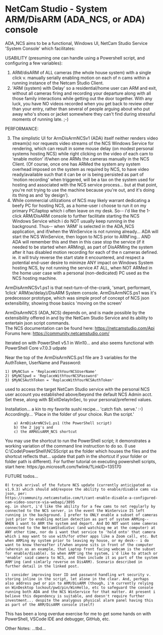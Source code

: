 # NetCam Studio - System ARM/DisARM (ADA_NCS, or ADA) console

ADA_NCS aims to be a functional, Windows UI, NetCam Studio Service 'System Console' which facilitates:

USABILITY
(presuming one can handle using a Powershell script, and configuring a few variables):
1) ARM/disARM of ALL cameras (the whole house system) with a single click v. manually serially enabling motion on each of n cams within a running instance of the Netcam Studio Client.
2) 'ARM (system) with Delay' so a residential/home user can ARM and exit, without all cameras firing and recording your departure along with all those family interactions while getting out the door together.  With any luck, you have NO videos recorded when you get back to review other than your entry, rather than several of people arguing about who put away who's shoes or jacket somewhere they can't find during stressful moments of running late. ;-)


PERFORMANCE:

3) The simplistic UI for ArmDisArmNCSv1 (ADA) itself neither renders video stream(s) nor requests video streams of the NCS Windows Service for rendering, which can result in some mouse delay (on modest personal systems hosting NCS) while right clicking on the video of each cam to 'enable motion' if/when one ARMs the cameras manually in the NCS Client. (Of course, once one has ARMed the system any system overhead imposed on the system as required by NCS, to have video ready/available such that it can be or is being persisted as part of 'motion recording' when triggered, will be a tax on the system used for hosting and associated with the NCS service process... but at that point, you're not trying to use the machine because you're out, and it's doing its thing as and 'by design').
4) While commercial utilizations of NCS may likely warrant dedicating a beefy PC for hosting NCS, as a home-user i choose to run it on my primary PC/laptop which i often leave on my desk. So-- i'd like the 1-click ARM/DisARM console to further facilitate starting the NCS Windows Service which i do NOT usually keep running in the background. Thus-- when 'ARM' is selected in the ADA_NCS application, and if/when the WinService is not running already... ADA will start the NCS WinService, then logon to NCS prior to ARM'ing... AND ADA will remember this and then in this case stop the service (if it needed to be started when ARMing), as part of DisARMing the system after it has disabled motion recording for each of the n cameras defined.  ie. it will truly reverse the start state it encountered, and respect a potential end-user desire to minimze ANY impact on Windows System hosting NCS, by not running the service AT ALL, when NOT ARMed in the home user case with a personal (non-dedicated) PC used as the NCS hosting machine.

ArmDisArmNCSv1.ps1 is that next-turn-of-the-crank, 'smart, performant, 1click' ARM(w/delay)/DisARM System console. 
ArmDisArmNCS.ps1 was it's predecessor prototype, which was simple proof of concept of NCS json extensibility, showing those basics 'moving on the screen'

ArmDisArmNCS (ADA_NCS) depends on, and is made possible by the extensibility offered in and by the NetCam Studio Service and its ability to entertain json script commands.  
    The NCS documentation can be found here: https://netcamstudio.com/Api
    Forums here: https://community.netcamstudio.com/

Iterated on with PowerShell v5.1 in Win10... and also seems functional with PowerShell Core v7.0.3 udpate

Near the top of the ArmDisArmNCS.ps1 file are 3 variables for the AuthToken, UserName and Password:

    1) $MyNCSun = 'ReplaceWithYourNCSUserName'
    2) $MyNCSpwd = 'ReplaceWithYourNCSPassword'
    3) $MyNCSAuthToken = 'ReplaceWithYourNCSAuthToken'

used to access the target NetCam Studio service with the personal NCS user account you established above/beyond the default NCS Admin acct.
Set these, along with $ExitDelayInSec, to your personal/preferred values.


Installation... a kin to my favorite sushi recipe... 'catch fish. serve.'  :-)
    Accordingly... 'Place in the folder of your choice. Run the script.'

        a) ArmDisArmNCSv1.ps1 (the PowerShell script)
        b) the 2 jpg's and
        c) the ARMdisARM_NCS shortcut


You may use the shortcut to run the PowerShell script; it demonstrates a working variation of the command line instruction to do so.
    (I use C:\Code\PowerShell\NCSScript as the folder which houses the files and the shortcut reflects that...
    update that path in the shortcut if your folder or folder path is different).
    For further tutorial on executing powershell scripts, start here: https:/go.microsoft.com/fwlink/?LinkID=135170

FUTURE todos...

    0) track arrival of the future NCS update (currently anticipated as v1.9.3) which should add/expose the ability to enable/disable cams via json, per:
    https://community.netcamstudio.com/t/cant-enable-disable-a-configured-cam-video-source-via-webapi/3895
    eg. in short, i'd like the ability for a few cams to not regularly by connected to the NCS server, in the event the WinService IS left running in the background. I prefer to ONLY enable a subset of cameras just prior to enabling motion detection as part of system ARMing-- WHEN i want to ARM the system and depart. And DO NOT want some cameras connected to the NetcamStudioSvc (and watching me at the computer) at ANY other time, nor do i want that service to 'hold onto' that camera which i may want to use with/for other apps like a Zoom call, etc. But when ARMing my system prior to leaving my house, or my desk-- i do want to know thereafter if/when anyone sits in front of the computer (wherein as an example, that Laptop front facing webcam is the subset for enable/disable). So when ARM'ing the system, i'd like to attach or 'enable' said camera to NCS, and then include it as part of the system ARM'ing (and simlarly reverse on DisARM). Scenario described in further detail in the linked post.

    1) consider improving User ID and password handling wrt security v. storing inline in the script, let alone in the clear. And, perhaps also address pwd or pin to ARM/DisARM (though, i'm currently relying on WinDesktop lockout/pwd/pin/WinHello, etc to safeguard the console running both ADA and the NCS WinService for that matter. At present i believe this dependency is suitable, and doesn't require further investment... despite the analygous physical alarm panel having this as part of the ARM/DisARM console itself)


This has been a long overdue exercise for me to get some hands on with PowerShell, VSCode IDE and debugger, GitHub, etc.

Other Notes:
 ...tbd...
